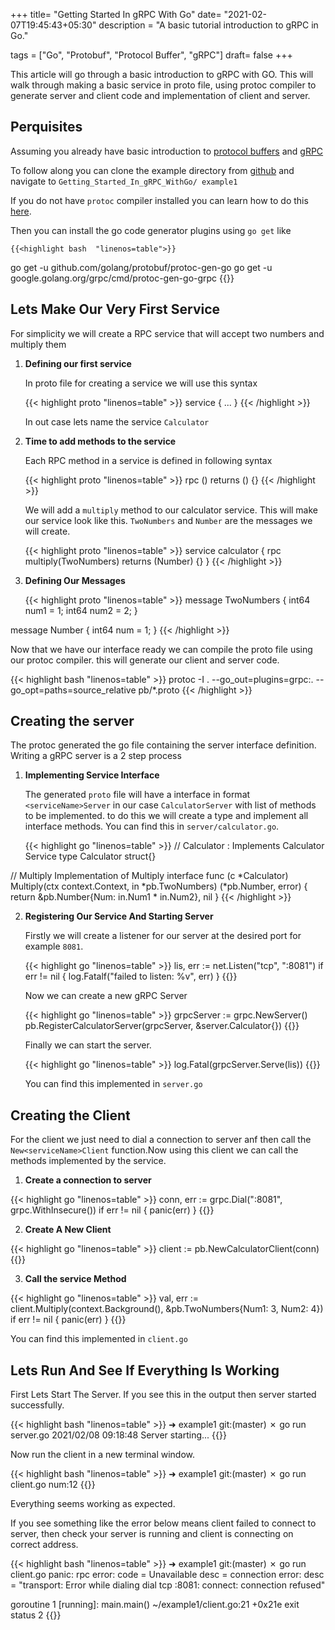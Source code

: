 +++
title= "Getting Started In gRPC With Go"
date= "2021-02-07T19:45:43+05:30"
description = "A basic tutorial introduction to gRPC in Go."

tags = ["Go", "Protobuf", "Protocol Buffer", "gRPC"]
draft= false
+++

This article will go through a basic introduction to gRPC with GO. This will walk through making a basic service in proto file, using protoc compiler to generate server and client code and implementation of client and server.

## Perquisites

Assuming you already have basic introduction to [protocol buffers](/getting-started-in-protobuf-with-go/) and [gRPC]()

To follow along you can clone the example directory from [github](https://github.com/sri-shubham/blogcode/tree/master/Getting_Started_In_gRPC_WithGo/example1) and navigate to `Getting_Started_In_gRPC_WithGo/
example1`

If you do not have `protoc` compiler installed you can learn how to do this [here](http://google.github.io/proto-lens/installing-protoc.html).

Then you can install the go code generator plugins using `go get` like

    {{<highlight bash  "linenos=table">}}
go get -u github.com/golang/protobuf/protoc-gen-go
go get -u google.golang.org/grpc/cmd/protoc-gen-go-grpc
    {{</highlight>}}

## Lets Make Our Very First Service

For simplicity we will create a RPC service that will accept two numbers and multiply them

1. **Defining our first service**
   
    In proto file for creating a service we will use this syntax

    {{< highlight proto  "linenos=table" >}}
service <ServiceName> {
    ...
}
    {{< /highlight >}}

    In out case lets name the service `Calculator`

2. **Time to add methods to the service**
   
   Each RPC method in a service is defined in following syntax
    
   {{< highlight proto "linenos=table" >}}
rpc <FunctionName>(<RequestMessage>) returns (<ResponseMessage>) {}
   {{< /highlight >}}

   We will add a `multiply` method to our calculator service. This will make our service look like this. `TwoNumbers` and `Number` are the messages we will create.

   {{< highlight proto "linenos=table" >}}
service calculator {
    rpc multiply(TwoNumbers) returns (Number) {}
}
   {{< /highlight >}}   

3. **Defining Our Messages**
   
   {{< highlight proto "linenos=table" >}}
message TwoNumbers {
    int64 num1 = 1;
    int64 num2 = 2;
}

message Number {
    int64 num = 1;
}
   {{< /highlight >}}

Now that we have our interface ready we can compile the proto file using our protoc compiler. this will generate our client and server code.

   {{< highlight bash "linenos=table" >}}
protoc -I . --go_out=plugins=grpc:. --go_opt=paths=source_relative pb/*.proto
   {{< /highlight >}}

## Creating the server

The protoc generated the go file containing the server interface definition. Writing a gRPC server is a 2 step process

1. **Implementing Service Interface**
   
   The generated `proto` file will have a interface in format `<serviceName>Server` in our case `CalculatorServer` with list of methods to be implemented. to do this we will create a type and implement all interface methods. You can find this in `server/calculator.go`.

   {{< highlight go "linenos=table" >}}
// Calculator : Implements Calculator Service
type Calculator struct{}

// Multiply Implementation of Multiply interface
func (c *Calculator) Multiply(ctx context.Context, in *pb.TwoNumbers) (*pb.Number, error) {
	return &pb.Number{Num: in.Num1 * in.Num2}, nil
}
   {{< /highlight >}}

2. **Registering Our Service And Starting Server**
   
   Firstly we will create a listener for our server at the desired port for example `8081`.
    
    {{< highlight go "linenos=table" >}}
lis, err := net.Listen("tcp", ":8081")
if err != nil {
    log.Fatalf("failed to listen: %v", err)
}
    {{</highlight>}}

   Now we can create a new gRPC Server

   {{< highlight go "linenos=table" >}}
grpcServer := grpc.NewServer()
pb.RegisterCalculatorServer(grpcServer, &server.Calculator{})
    {{</highlight>}}

    Finally we can start the server.

    {{< highlight go "linenos=table" >}}
log.Fatal(grpcServer.Serve(lis))
    {{</highlight>}}

    You can find this implemented in `server.go`

## Creating the Client

For the client we just need to dial a connection to server anf then call the `New<serviceName>Client` function.Now using this client we can call the methods implemented by the service.

1. **Create a connection to server**

{{< highlight go "linenos=table" >}}
conn, err := grpc.Dial(":8081", grpc.WithInsecure())
if err != nil {
    panic(err)
}
{{</highlight>}}

2. **Create A New Client**

{{< highlight go "linenos=table" >}}
client := pb.NewCalculatorClient(conn)
{{</highlight>}}

3. **Call the service Method**

{{< highlight go "linenos=table" >}}
val, err := client.Multiply(context.Background(), &pb.TwoNumbers{Num1: 3, Num2: 4})
if err != nil {
    panic(err)
}
{{</highlight>}}

You can find this implemented in `client.go`

## Lets Run And See If Everything Is Working

First Lets Start The Server. If you see this in the output then server started successfully.

{{< highlight bash "linenos=table" >}}
➜  example1 git:(master) ✗ go run server.go
2021/02/08 09:18:48 Server starting...
{{</highlight>}}


Now run the client in a new terminal window.

{{< highlight bash "linenos=table" >}}
➜  example1 git:(master) ✗ go run client.go
num:12
{{</highlight>}}

Everything seems working as expected.

If you see something like the error below means client failed to connect to server, then check your server is running and client is connecting on correct address.

{{< highlight bash "linenos=table" >}}
➜  example1 git:(master) ✗ go run client.go
panic: rpc error: code = Unavailable desc = connection error: desc = "transport: Error while dialing dial tcp :8081: connect: connection refused"

goroutine 1 [running]:
main.main()
        ~/example1/client.go:21 +0x21e
exit status 2
{{</highlight>}}